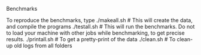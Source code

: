 Benchmarks

To reproduce the benchmarks, type
./makeall.sh     # This will create the data, and compile the programs
./testall.sh     # This will run the benchmarks. Do not to load your machine with other jobs while benchmarking, to get precise results.
./printall.sh    # To get a pretty-print of the data
./clean.sh       # To clean-up old logs from all folders

